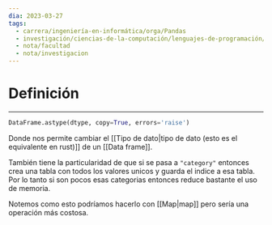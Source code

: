 ```yaml
---
dia: 2023-03-27
tags:
  - carrera/ingeniería-en-informática/orga/Pandas
  - investigación/ciencias-de-la-computación/lenguajes-de-programación/Lenguaje-Python/Pandas
  - nota/facultad
  - nota/investigacion
---
```

# Definición
---
``` python
DataFrame.astype(dtype, copy=True, errors='raise')
```

Donde nos permite cambiar el [[Tipo de dato|tipo de dato (esto es el equivalente en rust)]]  de un [[Data frame]].

También tiene la particularidad de que si se pasa a `"category"` entonces crea una tabla con todos los valores unicos y guarda el indice a esa tabla. Por lo tanto si son pocos esas categorias entonces reduce bastante el uso de memoria.

Notemos como esto podríamos hacerlo con [[Map|map]] pero sería una operación más costosa.